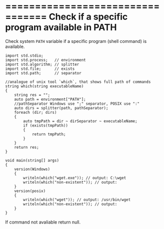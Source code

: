 =================================
Check if a specific program available in PATH
=================================

Check system `PATH` variable if a specific program (shell command) is available.
```
import std.stdio;
import std.process;   // environment
import std.algorithm; // splitter
import std.file;      // exists
import std.path;      // separator

//analogue of unix tool `which`, that shows full path of commands
string which(string executableName) 
{
    string res = "";
    auto path = environment["PATH"];
	//pathSeparator Windows use ";" separator, POSIX use ":"
    auto dirs = splitter(path, pathSeparator);
    foreach (dir; dirs) 
	{
        auto tmpPath = dir ~ dirSeparator ~ executableName;
        if (exists(tmpPath)) 
		{
            return tmpPath;
        }
    }
    return res;
}

void main(string[] args) 
{
	version(Windows)
	{
		writeln(which("wget.exe")); // output: C:\wget
		writeln(which("non-existent")); // output: 
	}
	version(posix)
	{
		writeln(which("wget")); // output: /usr/bin/wget
		writeln(which("non-existent")); // output: 
	}
}
```
If command not avaliable return null.


